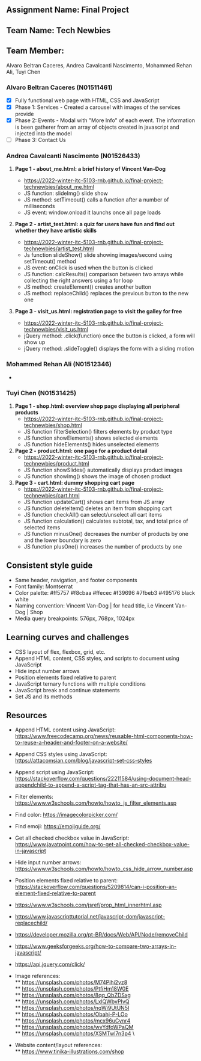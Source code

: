 ﻿## Assignment Name: Final Project

## Team Name: Tech Newbies

## Team Member:

Alvaro Beltran Caceres, Andrea Cavalcanti Nascimento, Mohammed Rehan Ali, Tuyi Chen

### Alvaro Beltran Caceres (N01511461)

- [x] Fully functional web page with HTML, CSS and JavaScript
- [x] Phase 1: Services - Created a carousel with images of the services provide
- [x] Phase 2: Events - Modal with "More Info" of each event. The information is been gatherer from an array of objects created in javascript and injected into the model
- [ ] Phase 3: Contact Us

### Andrea Cavalcanti Nascimento (N01526433)

1. **Page 1 - about_me.html: a brief history of Vincent Van-Dog**
    * https://2022-winter-itc-5103-rnb.github.io/final-project-technewbies/about_me.html
    * JS function: slideImg() slide show
    * JS method: setTimeout() calls a function after a number of milliseconds
    * JS event: window.onload it launchs once all page loads
2. **Page 2 - artist_test.html: a quiz for users have fun and find out whether they have artistic skills**
    * https://2022-winter-itc-5103-rnb.github.io/final-project-technewbies/artist_test.html
    * Js function slideShow() slide showing images/second using setTimeout() method
    * JS event: onClick is used when the button is clicked
    * JS function: calcResults() comparison between two arrays while collecting the right answers using a for loop
    * JS method: createElement() creates another button
    * JS method: replaceChild() replaces the previous button to the new one

3. **Page 3 - visit_us.html: registration page to visit the galley for free**
    * https://2022-winter-itc-5103-rnb.github.io/final-project-technewbies/visit_us.html
    * jQuery method: .click(function) once the button is clicked, a form will show up 
    * jQuery method: .slideToggle() displays the form with a sliding motion

### Mohammed Rehan Ali (N01512346)

- 

### Tuyi Chen (N01531425)

1. **Page 1 - shop.html: overview shop page displaying all peripheral products**
    * https://2022-winter-itc-5103-rnb.github.io/final-project-technewbies/shop.html
    * JS function filterSelection() filters elements by product type
    * JS function showElements() shows selected elements
    * JS function hideElements() hides unselected elements
2. **Page 2 - product.html: one page for a product detail**
    * https://2022-winter-itc-5103-rnb.github.io/final-project-technewbies/product.html
    * JS function showSlides() automatically displays product images
    * JS function showImg() shows the image of chosen product
3. **Page 3 - cart.html: dummy shopping cart page**
    * https://2022-winter-itc-5103-rnb.github.io/final-project-technewbies/cart.html
    * JS function updateCart() shows cart items from JS array
    * JS function deleteItem() deletes an item from shopping cart
    * JS function checkAll() can select/unselect all cart items
    * JS function calculation() calculates subtotal, tax, and total price of selected items
    * JS function minusOne() decreases the number of products by one and the lower boundary is zero
    * JS function plusOne() increases the number of products by one


## Consistent style guide

- Same header, navigation, and footer components
- Font family: Montserrat
- Color palette: #ff5757 #f8cbaa #ffecec #f39696 #7fbeb3 #495176 black white
- Naming convention: Vincent Van-Dog | <page name> for head title, i.e Vincent Van-Dog | Shop
- Media query breakpoints: 576px, 768px, 1024px

## Learning curves and challenges

- CSS layout of flex, flexbox, grid, etc.
- Append HTML content, CSS styles, and scripts to document using JavaScript
- Hide input number arrows
- Position elements fixed relative to parent
- JavaScript ternary functions with multiple conditions
- JavaScript break and continue statements
- Set JS and its methods

## Resources

- Append HTML content using JavaScript: https://www.freecodecamp.org/news/reusable-html-components-how-to-reuse-a-header-and-footer-on-a-website/
- Append CSS styles using JavaScript: https://attacomsian.com/blog/javascript-set-css-styles
- Append script using JavaScript: https://stackoverflow.com/questions/22211584/using-document-head-appendchild-to-append-a-script-tag-that-has-an-src-attribu
- Filter elements: https://www.w3schools.com/howto/howto_js_filter_elements.asp
- Find color: https://imagecolorpicker.com/
- Find emoji: https://emojiguide.org/
- Get all checked checkbox value in JavaScript: https://www.javatpoint.com/how-to-get-all-checked-checkbox-value-in-javascript
- Hide input number arrows: https://www.w3schools.com/howto/howto_css_hide_arrow_number.asp
- Position elements fixed relative to parent: https://stackoverflow.com/questions/5209814/can-i-position-an-element-fixed-relative-to-parent
- https://www.w3schools.com/jsref/prop_html_innerhtml.asp
- https://www.javascripttutorial.net/javascript-dom/javascript-replacechild/
- https://developer.mozilla.org/pt-BR/docs/Web/API/Node/removeChild
- https://www.geeksforgeeks.org/how-to-compare-two-arrays-in-javascript/
- https://api.jquery.com/click/

- Image references: \
  ** https://unsplash.com/photos/M74Pihi2vz8 \
  ** https://unsplash.com/photos/PtfiHm18W0E \
  ** https://unsplash.com/photos/8qq_QbZDSxg \
  ** https://unsplash.com/photos/LxlQWbvPIvQ \
  ** https://unsplash.com/photos/nqWi9UtUN5I \
  ** https://unsplash.com/photos/Obahj-P-LOo \
  ** https://unsplash.com/photos/mcx96uCynr4 \
  ** https://unsplash.com/photos/wvYdfoWPaQM \
  ** https://unsplash.com/photos/XSMTwl7n3p4 \
- Website content/layout references: \
  ** https://www.tinika-illustrations.com/shop
